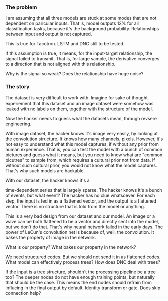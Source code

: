 ### The problem
I am assuming that all three models are stuck at some modes that are
not dependent on paricular inputs. That is, model outputs 12% for all
classification tasks, because it's the background probability.
Relationships between input and output is not captured.

This is true for Tacotron. LSTM and DNC still to be tested.

If this assumption is true, it means, for the input-target relationship,
the signal failed to transmit. That is, for large sample, the derivative
converges to a direction that is not aligned with this relationship.

Why is the signal so weak? Does the relationship have huge noise?

### The story

The dataset is very difficult to work with. Imagine for sake of
thought experiement that this dataset and an image dataset were
somehow was leaked with no labels on them, together with the structure
of the model.

Now the hacker needs to guess what the datasets mean, through revsere
engineering.

With image dataset, the hacker knows it's image very easily, by looking
at the convolution structure. It knows how many channels, pixels.
However, it's not easy to understand what this model captures, if
without any prior from human experience. That is, you can test the
model with a bunch of ocmmon pictures and guess what it means, but
you need to know what are "common picutres" to sample from, which
requires a cultural prior not from data. If without such cultural
prior, you would not know what the model captures. That's why such
models are hackable.

With our dataset, the hacker knows it's a

 time-dependent series
that is largely sparse.
The hacker knows it's a bunch of events, but what event?
The hacker has no clue whatsoever. For each step, the input is fed
in as a flattened vector, and the output is a flattened vector.
There is no structure that is told from the model or anything.

This is a very bad design from our dataset and our model. An image or a
wave can be both flattened to be a vector and directly sent into the
model, but we don't do that.
That's why neural network failed in the early days.
The power of LeCun's convolution net is because of,
well, the convolution.
It bakes the property of image in the network.

What is our property? What bakes our property in the network?

We need structured codes. But we should not send it in as flattened
codes. What model can effectively process trees? How does DNC
deal with trees?

If the input is a tree structure, shouldn't the processing pipeline
be a tree too? The deeper nodes do not have enough training points, but
naturally that should be the case. This means the end nodes should
refrain from influcing in the final output by default. Identity
transform or gate. Does skip connection help?